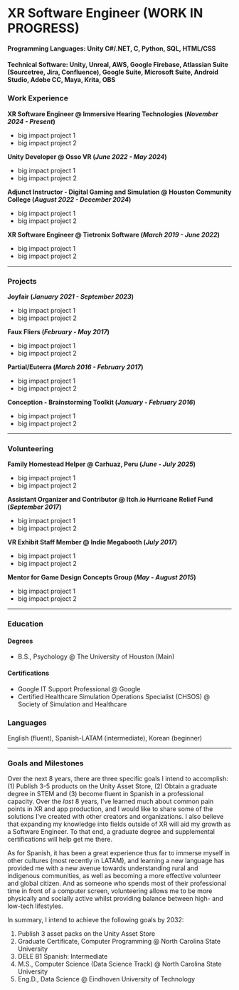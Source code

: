 # XR Software Engineer (WORK IN PROGRESS)

#### **Programming Languages**: Unity C#/.NET, C, Python, SQL, HTML/CSS
#### **Technical Software**: Unity, Unreal, AWS, Google Firebase, Atlassian Suite (Sourcetree, Jira, Confluence), Google Suite, Microsoft Suite, Android Studio, Adobe CC, Maya, Krita, OBS

### Work Experience
**XR Software Engineer @ Immersive Hearing Technologies (_November 2024 - Present_)**
- big impact project 1
- big impact project 2

**Unity Developer @ Osso VR (_June 2022 - May 2024_)**
- big impact project 1
- big impact project 2

**Adjunct Instructor - Digital Gaming and Simulation @ Houston Community College (_August 2022 - December 2024_)**
- big impact project 1
- big impact project 2

**XR Software Engineer @ Tietronix Software (_March 2019 - June 2022_)**
- big impact project 1
- big impact project 2

---

### Projects
**Joyfair (_January 2021 - September 2023_)**
- big impact project 1
- big impact project 2

**Faux Fliers (_February - May 2017_)**
- big impact project 1
- big impact project 2

**Partial/Euterra (_March 2016 - February 2017_)**
- big impact project 1
- big impact project 2

**Conception - Brainstorming Toolkit (_January - February 2016_)**
- big impact project 1
- big impact project 2

---

### Volunteering
**Family Homestead Helper @ Carhuaz, Peru (_June - July 2025_)**
- big impact project 1
- big impact project 2

**Assistant Organizer and Contributor @ Itch.io Hurricane Relief Fund (_September 2017_)**
- big impact project 1
- big impact project 2

**VR Exhibit Staff Member @ Indie Megabooth (_July 2017_)**
- big impact project 1
- big impact project 2

**Mentor for Game Design Concepts Group (_May - August 2015_)**
- big impact project 1
- big impact project 2

---

### Education
#### Degrees
- B.S., Psychology @ The University of Houston (Main)

#### Certifications
- Google IT Support Professional @ Google
- Certified Healthcare Simulation Operations Specialist (CHSOS) @ Society of Simulation and Healthcare

### Languages
English (fluent), Spanish-LATAM (intermediate), Korean (beginner)

---

### Goals and Milestones
Over the next 8 years, there are three specific goals I intend to accomplish: (1) Publish 3-5 products on the Unity Asset Store, (2) Obtain a graduate degree in STEM and (3) become fluent in Spanish in a professional capacity. Over the _last_ 8 years, I've learned much about common pain points in XR and app production, and I would like to share some of the solutions I've created with other creators and organizations. I also believe that expanding my knowledge into fields outside of XR will aid my growth as a Software Engineer. To that end, a graduate degree and supplemental certifications will help get me there.

As for Spanish, it has been a great experience thus far to immerse myself in other cultures (most recently in LATAM), and learning a new language has provided me with a new avenue towards understanding rural and indigenous communities, as well as becoming a more effective volunteer and global citizen. And as someone who spends most of their professional time in front of a computer screen, volunteering allows me to be more physically and socially active whilst providing balance between high- and low-tech lifestyles.

In summary, I intend to achieve the following goals by 2032:
1. Publish 3 asset packs on the Unity Asset Store
2. Graduate Certificate, Computer Programming @ North Carolina State University
3. DELE B1 Spanish: Intermediate
4. M.S., Computer Science (Data Science Track) @ North Carolina State University
5. Eng.D., Data Science @ Eindhoven University of Technology